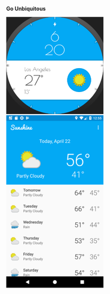 **Go Unbiquitous**

<img src="https://raw.githubusercontent.com/tiagooliveira95/Go-Ubiquitous-UdacityAndroidNanodegree/master/screenshots/wear.png" width="260px">


<img src="https://raw.githubusercontent.com/tiagooliveira95/Go-Ubiquitous-UdacityAndroidNanodegree/master/screenshots/app1.png" width="260px">

